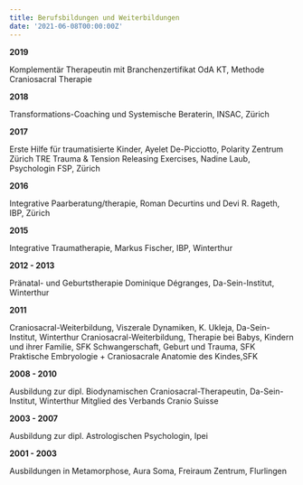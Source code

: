 ```yaml
---
title: Berufsbildungen und Weiterbildungen
date: '2021-06-08T00:00:00Z'
---
```

**2019** 

Komplementär Therapeutin mit Branchenzertifikat OdA KT, Methode Craniosacral Therapie 

**2018** 

Transformations-Coaching und Systemische Beraterin, INSAC, Zürich

 **2017** 

Erste Hilfe für traumatisierte Kinder, Ayelet De-Picciotto, Polarity Zentrum Zürich TRE Trauma & Tension Releasing Exercises, Nadine Laub, Psychologin FSP, Zürich

 **2016**

 Integrative Paarberatung/therapie, Roman Decurtins und Devi R. Rageth, IBP, Zürich 

**2015**

 Integrative Traumatherapie, Markus Fischer, IBP, Winterthur 

**2012 - 2013**

 Pränatal- und Geburtstherapie Dominique Dégranges, Da-Sein-Institut, Winterthur 

**2011** 

Craniosacral-Weiterbildung, Viszerale Dynamiken, K. Ukleja, Da-Sein-Institut, Winterthur Craniosacral-Weiterbildung, Therapie bei Babys, Kindern und ihrer Familie, SFK Schwangerschaft, Geburt und Trauma, SFK Praktische Embryologie + Craniosacrale Anatomie des Kindes,SFK

 **2008 - 2010**

 Ausbildung zur dipl. Biodynamischen Craniosacral-Therapeutin, Da-Sein-Institut, Winterthur Mitglied des Verbands Cranio Suisse 

**2003 - 2007** 

Ausbildung zur dipl. Astrologischen Psychologin, Ipei 

**2001 - 2003**

 Ausbildungen in Metamorphose, Aura Soma, Freiraum Zentrum, Flurlingen